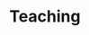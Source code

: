 ---
title: Teaching
cms_exclude: true

# View.
view: community/compact

# Optional header image (relative to `static/media/` folder).
banner:
  caption: ''
  image: ''
---
